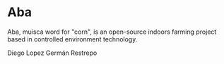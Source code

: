 # Aba

Aba, muisca word for "corn", is an open-source indoors farming project based in controlled environment technology.

Diego Lopez
Germán Restrepo
